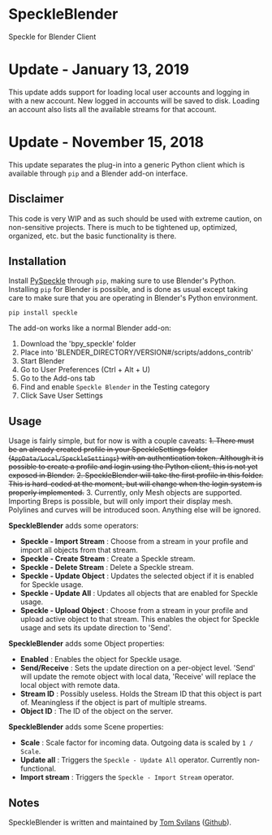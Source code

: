 # SpeckleBlender
Speckle for Blender Client

# Update - January 13, 2019

This update adds support for loading local user accounts and logging in with a new account. New logged in accounts will be saved to disk. Loading an account also lists all the available streams for that account.

# Update - November 15, 2018

This update separates the plug-in into a generic Python client which is available through `pip` and a Blender add-on interface. 

## Disclaimer
This code is very WIP and as such should be used with extreme caution, on non-sensitive projects.
There is much to be tightened up, optimized, organized, etc. but the basic functionality is there.

## Installation

Install [PySpeckle](https://github.com/speckleworks/PySpeckle) through `pip`, making sure to use Blender's Python. Installing `pip` for Blender is possible, and is done as usual except taking care to make sure that you are operating in Blender's Python environment.

`pip install speckle`


The add-on works like a normal Blender add-on:
1. Download the 'bpy_speckle' folder
2. Place into 'BLENDER_DIRECTORY/VERSION#/scripts/addons_contrib'
3. Start Blender
4. Go to User Preferences (Ctrl + Alt + U)
5. Go to the Add-ons tab
6. Find and enable `Speckle Blender` in the Testing category
7. Click Save User Settings

## Usage

Usage is fairly simple, but for now is with a couple caveats:
~~1. There must be an already created profile in your SpeckleSettings folder (`AppData/Local/SpeckleSettings`) with an authentication token. Although it is possible to create a profile and login using the Python client, this is not yet exposed in Blender.~~
~~2. SpeckleBlender will take the first profile in this folder. This is hard-coded at the moment, but will change when the login system is properly implemented.~~
3. Currently, only Mesh objects are supported. Importing Breps is possible, but will only import their display mesh. Polylines and curves will be introduced soon. Anything else will be ignored. 

**SpeckleBlender** adds some operators:
- **Speckle - Import Stream** : Choose from a stream in your profile and import all objects from that stream.
- **Speckle - Create Stream** : Create a Speckle stream.
- **Speckle - Delete Stream** : Delete a Speckle stream.
- **Speckle - Update Object** : Updates the selected object if it is enabled for Speckle usage.
- **Speckle - Update All** : Updates all objects that are enabled for Speckle usage.
- **Speckle - Upload Object** : Choose from a stream in your profile and upload active object to that stream. This enables the object for Speckle usage and sets its update direction to 'Send'.

**SpeckleBlender** adds some Object properties:
- **Enabled** : Enables the object for Speckle usage.
- **Send/Receive** : Sets the update direction on a per-object level. 'Send' will update the remote object with local data, 'Receive' will replace the local object with remote data.
- **Stream ID** : Possibly useless. Holds the Stream ID that this object is part of. Meaningless if the object is part of multiple streams.
- **Object ID** : The ID of the object on the server.

**SpeckleBlender** adds some Scene properties:
- **Scale** : Scale factor for incoming data. Outgoing data is scaled by `1 / Scale`.
- **Update all** : Triggers the `Speckle - Update All` operator. Currently non-functional.
- **Import stream** : Triggers the `Speckle - Import Stream` operator.

## Notes
SpeckleBlender is written and maintained by [Tom Svilans](http://tomsvilans.com) ([Github](https://github.com/tsvilans)).
